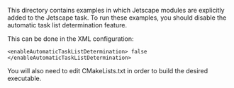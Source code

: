This directory contains examples in which Jetscape modules are explicitly added to the Jetscape task.
To run these examples, you should disable the automatic task list determination feature.

This can be done in the XML configuration:
```
<enableAutomaticTaskListDetermination> false </enableAutomaticTaskListDetermination>
```

You will also need to edit CMakeLists.txt in order to build the desired executable.
